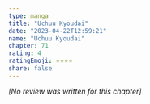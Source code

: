 ```yaml
---
type: manga
title: "Uchuu Kyoudai"
date: "2023-04-22T12:59:21"
name: "Uchuu Kyoudai"
chapter: 71
rating: 4
ratingEmoji: ⭐️⭐️⭐️⭐️
share: false
---
```


_[No review was written for this chapter]_
